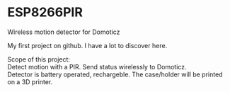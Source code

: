 # ESP8266PIR

Wireless motion detector for Domoticz

My first project on github. I have a lot to discover here.

Scope of this project: <br>
Detect motion with a PIR. Send status wirelessly to Domoticz.<br>
Detector is battery operated, rechargeble. The case/holder will be printed on a 3D printer.<br>
